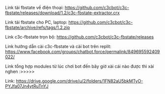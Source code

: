 Link tải fbstate về điện thoại: https://github.com/c3cbot/c3c-fbstate/releases/download/1.2/c3c-fbstate-extractor.crx <p>
Link tải fbstate cho PC, laptop: https://github.com/c3cbot/c3c-fbstate/archive/refs/tags/1.2.zip <p>
Link c3c-fbstate trọn bộ: https://github.com/c3cbot/c3c-fbstate/releases <p> 
Link hướng dẫn cài c3c-fbstate và cài bot trên replit: https://www.facebook.com/groups/chatbot.force/permalink/849695592409022/ <p>
Link tổng hợp modules từ lúc chơi bot đến bây giờ xài cái nào được thì xài nghen :>>>>> <p>
Link: https://drive.google.com/drive/u/2/folders/1FN82aU5bkMTyO-PYJfa07Jn4ytRuTnYJ 
